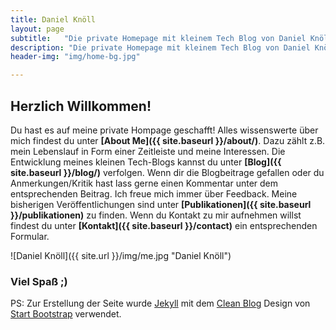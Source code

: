 ```yaml
---
title: Daniel Knöll
layout: page
subtitle:   "Die private Homepage mit kleinem Tech Blog von Daniel Knöll"
description: "Die private Homepage mit kleinem Tech Blog von Daniel Knöll. Hier findest du neben technischen Blogbeiträgen auch den  Lebenslauf und meine  Veröffentlichungen."
header-img: "img/home-bg.jpg"

---
```


## Herzlich Willkommen!
Du hast es auf meine private Hompage geschafft! Alles wissenswerte über mich findest du unter 
**[About Me]({{ site.baseurl }}/about/)**. Dazu zählt z.B. mein Lebenslauf in Form einer Zeitleiste und meine Interessen. 
Die Entwicklung meines kleinen Tech-Blogs kannst du unter 
**[Blog]({{ site.baseurl }}/blog/)** verfolgen. Wenn dir die Blogbeitrage gefallen oder du Anmerkungen/Kritik 
hast lass gerne einen Kommentar unter dem entsprechenden Beitrag. Ich freue mich immer über Feedback. Meine bisherigen 
Veröffentlichungen sind unter **[Publikationen]({{ site.baseurl }}/publikationen)** zu finden. Wenn du Kontakt zu mir 
aufnehmen willst findest du unter **[Kontakt]({{ site.baseurl }}/contact)** ein entsprechenden Formular.

![Daniel Knöll]({{ site.url }}/img/me.jpg "Daniel Knöll")

### Viel Spaß ;)

PS: Zur Erstellung der Seite wurde [Jekyll](https://jekyllrb.com/)  mit dem 
[Clean Blog](https://github.com/BlackrockDigital/startbootstrap-clean-blog-jekyll) Design von 
[Start Bootstrap](https://startbootstrap.com/) verwendet. 